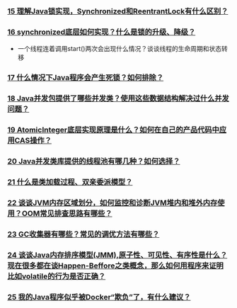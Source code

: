### [15 理解Java锁实现，Synchronized和ReentrantLock有什么区别？](https://github.com/lu666666/notebooks/blob/master/java/0/2/01.md)
>
### [16 synchronized底层如何实现？什么是锁的升级、降级？](https://github.com/lu666666/notebooks/blob/master/java/0/2/02.md)
- 一个线程连着调用start()两次会出现什么情况？谈谈线程的生命周期和状态转移
>
### [17 什么情况下Java程序会产生死锁？如何排除？](https://github.com/lu666666/notebooks/blob/master/java/0/2/03.md)
>
### [18 Java并发包提供了哪些并发类？使用这些数据结构解决过什么并发问题？](https://github.com/lu666666/notebooks/blob/master/java/0/2/04.md)
>
### [19 AtomicInteger底层实现原理是什么？如何在自己的产品代码中应用CAS操作？](https://github.com/lu666666/notebooks/blob/master/java/0/2/05.md)
>
### [20 Java并发类库提供的线程池有哪几种？如何选择？](https://github.com/lu666666/notebooks/blob/master/java/0/2/06.md)
>
### [21 什么是类加载过程、双亲委派模型？](https://github.com/lu666666/notebooks/blob/master/java/0/2/07.md)
>
### [22 谈谈JVM内存区域划分，如何监控和诊断JVM堆内和堆外内存使用？OOM常见排查思路有哪些？](https://github.com/lu666666/notebooks/blob/master/java/0/2/08.md)
>
### [23 GC收集器有哪些？常见的调优方法有哪些？](https://github.com/lu666666/notebooks/blob/master/java/0/2/09.md)
>
### [24 谈谈Java内存排序模型(JMM),原子性、可见性、有序性是什么？现在很多都在谈Happen-Beffore之类概念，那么如何用程序来证明比如volatile的行为是否正确？](https://github.com/lu666666/notebooks/blob/master/java/0/2/10.md)
>
### [25 我的Java程序似乎被Docker“欺负”了，有什么建议？](https://github.com/lu666666/notebooks/blob/master/java/0/2/11.md)
>

